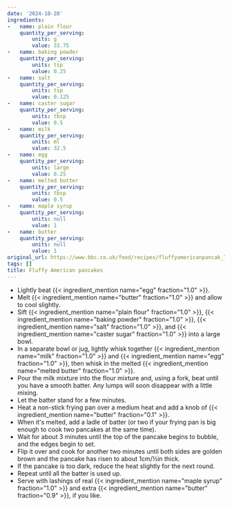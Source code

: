 ```yaml
---
date: '2024-10-28'
ingredients:
-   name: plain flour
    quantity_per_serving:
        units: g
        value: 33.75
-   name: baking powder
    quantity_per_serving:
        units: tsp
        value: 0.25
-   name: salt
    quantity_per_serving:
        units: tsp
        value: 0.125
-   name: caster sugar
    quantity_per_serving:
        units: tbsp
        value: 0.5
-   name: milk
    quantity_per_serving:
        units: ml
        value: 32.5
-   name: egg
    quantity_per_serving:
        units: large
        value: 0.25
-   name: melted butter
    quantity_per_serving:
        units: tbsp
        value: 0.5
-   name: maple syrup
    quantity_per_serving:
        units: null
        value: 1
-   name: butter
    quantity_per_serving:
        units: null
        value: 1
original_url: https://www.bbc.co.uk/food/recipes/fluffyamericanpancak_74828
tags: []
title: Fluffy American pancakes
---
```

- Lightly beat {{< ingredient_mention name="egg" fraction="1.0" >}}.
- Melt {{< ingredient_mention name="butter" fraction="1.0" >}} and allow to cool slightly.
- Sift {{< ingredient_mention name="plain flour" fraction="1.0" >}}, {{< ingredient_mention name="baking powder" fraction="1.0" >}}, {{< ingredient_mention name="salt" fraction="1.0" >}}, and {{< ingredient_mention name="caster sugar" fraction="1.0" >}} into a large bowl.
- In a separate bowl or jug, lightly whisk together {{< ingredient_mention name="milk" fraction="1.0" >}} and {{< ingredient_mention name="egg" fraction="1.0" >}}, then whisk in the melted {{< ingredient_mention name="melted butter" fraction="1.0" >}}.
- Pour the milk mixture into the flour mixture and, using a fork, beat until you have a smooth batter. Any lumps will soon disappear with a little mixing.
- Let the batter stand for a few minutes.
- Heat a non-stick frying pan over a medium heat and add a knob of {{< ingredient_mention name="butter" fraction="0.1" >}}.
- When it's melted, add a ladle of batter (or two if your frying pan is big enough to cook two pancakes at the same time).
- Wait for about 3 minutes until the top of the pancake begins to bubble, and the edges begin to set.
- Flip it over and cook for another two minutes until both sides are golden brown and the pancake has risen to about 1cm/½in thick.
- If the pancake is too dark, reduce the heat slightly for the next round.
- Repeat until all the batter is used up.
- Serve with lashings of real {{< ingredient_mention name="maple syrup" fraction="1.0" >}} and extra {{< ingredient_mention name="butter" fraction="0.9" >}}, if you like.